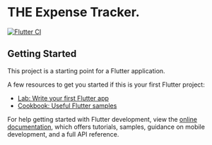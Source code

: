 # THE Expense Tracker.

[![Flutter CI](https://github.com/Mark5431/the_expense_tracker/actions/workflows/ci.yml/badge.svg)](https://github.com/Mark5431/the_expense_tracker/actions/workflows/ci.yml)

## Getting Started

This project is a starting point for a Flutter application.

A few resources to get you started if this is your first Flutter project:

- [Lab: Write your first Flutter app](https://docs.flutter.dev/get-started/codelab)
- [Cookbook: Useful Flutter samples](https://docs.flutter.dev/cookbook)

For help getting started with Flutter development, view the
[online documentation](https://docs.flutter.dev/), which offers tutorials,
samples, guidance on mobile development, and a full API reference.
